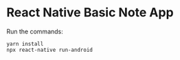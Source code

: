 # React Native Basic Note App

Run the commands:
```
yarn install
npx react-native run-android 
```
